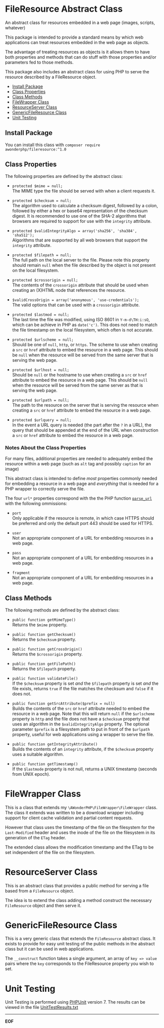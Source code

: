 FileResource Abstract Class
===========================
An abstract class for resources embedded in a web page (images, scripts,
whatever)

This package is intended to provide a standard means by which web applications
can treat resources embedded in the web page as objects.

The advantage of treating resources as objects is it allows them to have both
properties and methods that can do stuff with those properties and/or
parameters fed to those methods.

This package also includes an abstract class for using PHP to serve the
resource described by a FileResource object.

* [Install Package](#install-package)
* [Class Properties](#class-properties)
* [Class Methods](#class-methods)
* [FileWrapper Class](#filewrapper-class)
* [ResourceServer Class](#resourceserver-class)
* [GenericFileResource Class](#genericfileresource-class)
* [Unit Testing](#unit-testing)

Install Package
---------------

You can install this class with `composer require awonderphp/fileresource:^1.0`

Class Properties
----------------

The following properties are defined by the abstract class:

* `protected $mime = null;`  
  The MIME type the file should be served with when a client requests it.

* `protected $checksum = null;`  
  The algorithm used to calculate a checksum digest, followed by a colon,
  followed by either a hex or base64 representation of the checksum digest. It
  is recommended to use one of the SHA-2 algorithms that browsers are required
  to support for use with the `integrity` attribute.

* `protected $validIntegrityAlgo = array('sha256', 'sha384', 'sha512');`  
  Algorithms that are supported by all web browsers that support the
  `integrity` attribute.

* `protected $filepath = null;`  
  The full path on the local server to the file. Please note this property
  should remain `null` when the file described by the object is not present
  on the local filesystem.

* `protected $crossorigin = null;`  
  The contents of the `crossorigin` attribute that should be used when creating
  an (X)HTML node that references the resource.

* `$validCrossOrigin = array('anonymous', 'use-credentials');`  
  The valid options that can be used with a `crossorigin` attribute.

* `protected $lastmod = null;`  
  The last time the file was modified, using ISO 8601 in `Y-m-d\TH:i:sO`, which
  can be achieve in PHP as `date('c')`. This does not need to match the file
  timestamp on the local filesystem, which often is not accurate.

* `protected $urlscheme = null;`  
  Should be one of `null`, `http`, or `https`. The scheme to use when creating
  a `src` or `href` attribute to embed the resource in a web page. This should
  be `null` when the resource will be served from the same server that is
  serving the web page.

* `protected $urlhost = null;`  
  Should be `null` or the hostname to use when creating a `src` or `href`
  attribute to embed the resource in a web page. This should be `null` when the
  resource will be served from the same server as that is serving the web page.

* `protected $urlpath = null;`  
  The path to the resource on the server that is serving the resource when
  creating a `src` or `href` attribute to embed the resource in a web page.

* `protected $urlquery = null;`  
  In the event a URL query is needed (the part after the `?` in a URL), the
  query that should be appended at the end of the URL when construction a `src`
  or `href` attribute to embed the resource in a web page.

### Notes About the Class Properties

For many files, additional properties are needed to adequately embed the
resource within a web page (such as `alt` tag and possibly `caption` for an
image)

This abstract class is intended to define *most* properties commonly needed for
embedding a resource in a web page and *everything* that is needed for a PHP
wrapper to correctly serve the file.

The four `url*` properties correspond with the the PHP function
[`parse_url`](http://php.net/manual/en/function.parse-url.php) with the
following ommissions:

* `port`  
  Only applicable if the resource is remote, in which case HTTPS should be
  preferred and only the default port 443 should be used for HTTPS.

* `user`  
  Not an appropriate component of a URL for embedding resources in a web page.

* `pass`  
  Not an appropriate component of a URL for embedding resources in a web page.

* `fragment`  
  Not an appropriate component of a URL for embedding resources in a web page.


Class Methods
-------------

The following methods are defined by the abstract class:

* `public function getMimeType()`  
  Returns the `$mime` property.

* `public function getChecksum()`  
  Returns the `$checksum` property.

* `public function getCrossOrigin()`  
  Returns the `$crossorigin` property.

* `public function getFilePath()`  
  Returns the `$filepath` property.

* `public function validateFile()`  
  If the `$checksum` property is set *and* the `$filepath` property is set
  *and* the file exists, returns `true` if the file matches the checksum and
  `false` if it does not.

* `public function getSrcAttribute($prefix = null)`  
  Builds the contents of the `src` or `href` attribute needed to embed the
  resource in a web page. Note that this will return `null` if the `$urlscheme`
  property is `http` and the file does not have a `$checksum` property that
  uses an algorithm in the `$validIntegrityAlgo` property. The optional
  parameter `$prefix` is a filesystem path to put in front of the `$urlpath`
  property, useful for web applications using a wrapper to serve the file.

* `public function getIntegrityAttribute()`  
  Builds the contents of an `integrity` attribute, if the `$checksum` property
  uses a suitable algorithm.

* `public function getTimestamp()`  
  If the `$lastmode` property is not null, returns a UNIX timestamp (seconds
  from UNIX epoch).



FileWrapper Class
=================

This is a class that extends my `\AWonderPHP\FileWrapper\FileWrapper` class.
The class it extends was written to be a download wrapper including support
for client cache validation and partial content requests.

However that class uses the timestamp of the file on the filesystem for the
`Last-Modified` header and uses the inode of the file on the filesystem in
its generation of the `ETag` header.

The extended class allows the modification timestamp and the ETag to be set
independent of the file on the filesystem.



ResourceServer Class
====================

This is an abstract class that provides a public method for serving a file
based from a `FileResource` object.

The idea is to extend the class adding a method construct the necessary
`FileResource` object and then serve it.


GenericFileResource Class
=========================

This is a very generic class that extends the `FileResource` abstract class. It
exists to provide for easy unit testing of the public methods in the abstract
class but it can be used in web applications.

The `__construct` function takes a single argument, an array of `key => value`
pairs where the `key` corresponds to the FileResource property you wish to set.


Unit Testing
============

Unit Testing is performed using [PHPUnit](https://phpunit.de/) version 7. The
results can be viewed in the file [UnitTestResults.txt](UnitTestResults.txt)

-----------------------------------
__EOF__